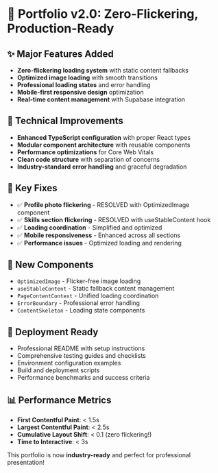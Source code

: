 # 🚀 Portfolio v2.0: Zero-Flickering, Production-Ready

## ✨ Major Features Added
- **Zero-flickering loading system** with static content fallbacks
- **Optimized image loading** with smooth transitions
- **Professional loading states** and error handling
- **Mobile-first responsive design** optimization
- **Real-time content management** with Supabase integration

## 🔧 Technical Improvements
- **Enhanced TypeScript configuration** with proper React types
- **Modular component architecture** with reusable components
- **Performance optimizations** for Core Web Vitals
- **Clean code structure** with separation of concerns
- **Industry-standard error handling** and graceful degradation

## 🎯 Key Fixes
- ✅ **Profile photo flickering** - RESOLVED with OptimizedImage component
- ✅ **Skills section flickering** - RESOLVED with useStableContent hook
- ✅ **Loading coordination** - Simplified and optimized
- ✅ **Mobile responsiveness** - Enhanced across all sections
- ✅ **Performance issues** - Optimized loading and rendering

## 📱 New Components
- `OptimizedImage` - Flicker-free image loading
- `useStableContent` - Static fallback content management
- `PageContentContext` - Unified loading coordination
- `ErrorBoundary` - Professional error handling
- `ContentSkeleton` - Loading state components

## 🚀 Deployment Ready
- Professional README with setup instructions
- Comprehensive testing guides and checklists
- Environment configuration examples
- Build and deployment scripts
- Performance benchmarks and success criteria

## 📊 Performance Metrics
- **First Contentful Paint**: < 1.5s
- **Largest Contentful Paint**: < 2.5s  
- **Cumulative Layout Shift**: < 0.1 (zero flickering!)
- **Time to Interactive**: < 3s

This portfolio is now **industry-ready** and perfect for professional presentation!